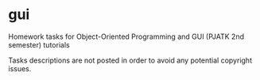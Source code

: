 # gui
Homework tasks for Object-Oriented Programming and GUI (PJATK 2nd semester) tutorials

Tasks descriptions are not posted in order to avoid any potential copyright issues.

